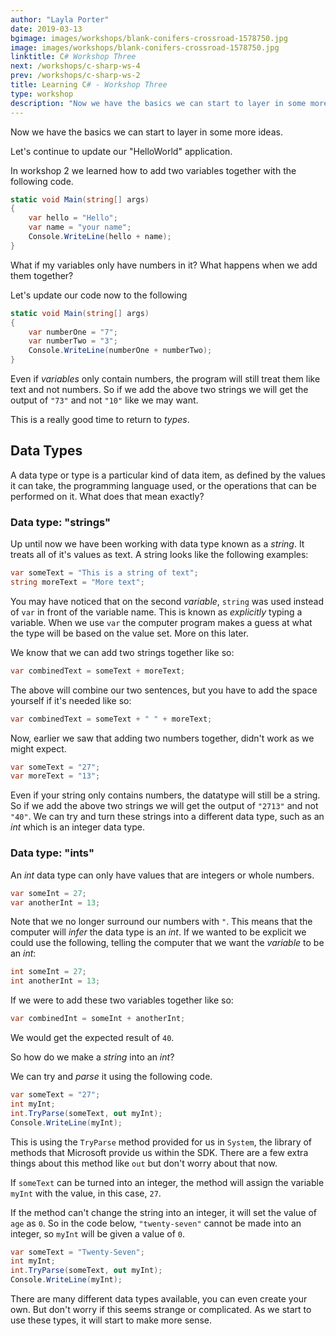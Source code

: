 ```yaml
---
author: "Layla Porter"
date: 2019-03-13
bgimage: images/workshops/blank-conifers-crossroad-1578750.jpg
image: images/workshops/blank-conifers-crossroad-1578750.jpg
linktitle: C# Workshop Three
next: /workshops/c-sharp-ws-4
prev: /workshops/c-sharp-ws-2
title: Learning C# - Workshop Three
type: workshop
description: "Now we have the basics we can start to layer in some more ideas. In this workshop we will learn how to use conditional statements"
---
```

Now we have the basics we can start to layer in some more ideas.

Let's continue to update our "HelloWorld" application.

In workshop 2 we learned how to add two variables together with the following code.

```csharp
static void Main(string[] args)
{
    var hello = "Hello";
    var name = "your name";
    Console.WriteLine(hello + name);
}
```
What if my variables only have numbers in it? What happens when we add them together?

Let's update our code now to the following 
```csharp
static void Main(string[] args)
{
    var numberOne = "7";
    var numberTwo = "3";
    Console.WriteLine(numberOne + numberTwo);
}
```
Even if *variables* only contain numbers, the program will still treat them like text and not numbers.  So if we add the above two strings we will get the output of `"73"` and not `"10"` like we may want.

This is a really good time to return to *types*.

## Data Types

A data type or type is a particular kind of data item, as defined by the values it can take, the programming language used, or the operations that can be performed on it.
What does that mean exactly?
### Data type: "strings"
Up until now we have been working with data type known as a *string*. It treats all of it's values as text.  A string looks like the following examples: 

```csharp
var someText = "This is a string of text";
string moreText = "More text";
```
You may have noticed that on the second *variable*, `string` was used instead of `var` in front of the variable name. This is known as *explicitly* typing a variable. When we use `var` the computer program makes a guess at what the type will be based on the value set. More on this later.

We know that we can add two strings together like so:

```csharp
var combinedText = someText + moreText;
```
The above will combine our two sentences, but you have to add the space yourself if it's needed like so:
```csharp
var combinedText = someText + " " + moreText;
``` 
Now, earlier we saw that adding two numbers together, didn't work as we might expect.
```csharp
var someText = "27";
var moreText = "13";
```
Even if your string only contains numbers, the datatype will still be a string.  So if we add the above two strings we will get the output of `"2713"` and not `"40"`.
We can try and turn these strings into a different data type, such as an *int* which is an integer data type.

### Data type: "ints"

An *int* data type can only have values that are integers or whole numbers.

```csharp
var someInt = 27;
var anotherInt = 13;
```
Note that we no longer surround our numbers with `"`. This means that the computer will *infer* the data type is an *int*. If we wanted to be explicit we could use the following, telling the computer that we want the *variable* to be an *int*:

```csharp
int someInt = 27;
int anotherInt = 13;
```

If we were to add these two variables together like so:
```csharp
var combinedInt = someInt + anotherInt;
```
We would get the expected result of `40`.

So how do we make a *string* into an *int*?

We can try and *parse* it using the following code.

```csharp
var someText = "27";
int myInt;
int.TryParse(someText, out myInt);
Console.WriteLine(myInt);
```
This is using the `TryParse` method provided for us in `System`, the library of methods that Microsoft provide us within the SDK. There are a few extra things about this method like `out` but don't worry about that now.

If `someText` can be turned into an integer, the method will assign the variable `myInt` with the value,  in this case,  `27`. 

If the method can't change the string into an integer, it will set the value of `age` as `0`. So in the code below, `"twenty-seven"` cannot be made into an integer, so `myInt` will be given a value of `0`.
```csharp
var someText = "Twenty-Seven";
int myInt;
int.TryParse(someText, out myInt);
Console.WriteLine(myInt);
```
There are many different data types available, you can even create your own.
But don't worry if this seems strange or complicated.  As we start to use these types, it will start to make more sense.

